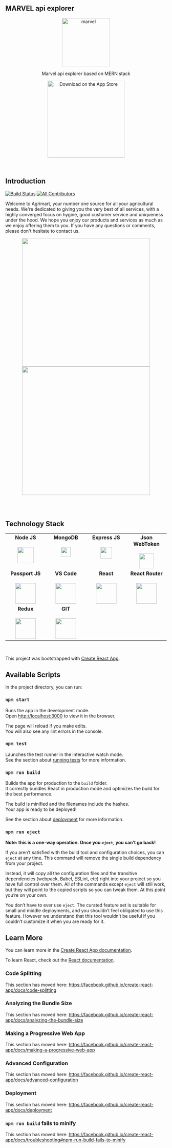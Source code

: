 ## MARVEL api explorer
<p align="center">
  <a href="http://agrimart.tech">
    <img alt="marvel" title="marvel" src="https://terrigen-cdn-dev.marvel.com/content/prod/1x/marvel-logo-card-1560x876_2.jpg" width="150">
  </a>
</p>
<p align="center">
  Marvel api explorer based on MERN stack 
</p>

<p align="center">
    <img alt="Download on the App Store" title="App Store" src="https://geeksperhour.com/wp-content/uploads/2019/02/mern-img.png" width="240">
</p>
<br/>

## Introduction

[![Build Status](https://img.shields.io/badge/Build-Success-brightgreen)](success)
[![All Contributors](https://img.shields.io/badge/all_contributors-3-orange.svg?style=flat-square)](contributors)

Welcome to Agrimart, your number one source for all your agricultural needs. We're dedicated to giving you the very best of all services, with a highly converged focus on hygine, good customer service and uniqueness under the hood. We hope you enjoy our products and services as much as we enjoy offering them to you. If you have any questions or comments, please don't hesitate to contact us.

<p align="center">
  <img src = "https://github.com/parikshit223933/AgriMart/blob/master/client/src/images/sc2.PNG" width=400><img src = "https://github.com/parikshit223933/AgriMart/blob/master/client/src/images/sc1.PNG" width=400>
</p>

<br/>
<br/>

## Technology Stack

<table>
  <tbody>
    <tr valign="top">
      <td width="25%" align="center">
        <span> <b>Node JS</b> </span><br><br>
        <img height="50px" src="https://cdn.svgporn.com/logos/nodejs.svg">
      </td>    
      <td width="25%" align="center">
        <span> <b>MongoDB</b> </span><br><br>
        <img height="30px" src="https://cdn.svgporn.com/logos/mongodb.svg">
      </td>
      <td width="25%" align="center">
        <span> <b>Express JS</b> </span><br><br>
        <img height="36px" src="https://cdn.svgporn.com/logos/express.svg">
      </td>
       <td width="25%" align="center">
        <span><b> Json WebToken </b></span><br><br>
        <img height="46px" src="https://vegibit.com/wp-content/uploads/2018/07/JSON-Web-Token-Authentication-With-Node.png">
      </td>
    </tr>
    <tr valign="top">
      <td width="25%" align="center">
        <span> <b>Passport JS</b> </span><br><br>
        <img height="64px" src="https://cdn.svgporn.com/logos/passport.svg">
      </td>
      <td width="25%" align="center">
        <span> <b>VS Code</b> </span><br><br>
        <img height="64px" src="https://cdn.svgporn.com/logos/visual-studio-code.svg">
      </td>
      <td width="25%" align="center">
        <span> <b>React</b> </span><br><br>
        <img height="64px" src="https://cdn.svgporn.com/logos/react.svg">
      </td>
      <td width="25%" align="center">
        <span> <b>React Router</b> </span><br><br>
        <img height="64px" src="https://cdn.svgporn.com/logos/react-router.svg">
      </td>
    </tr>
    <tr valign="top">
       <td width="25%" align="center">
        <span> <b>Redux</b> </span><br><br>
        <img height="64px" src="https://cdn.svgporn.com/logos/redux.svg">
      </td>
      <td width="25%" align="center">
        <span> <b>GIT</b></span><br><br>
        <img height="64px" src="https://cdn.svgporn.com/logos/git-icon.svg">
      </td>
    </tr>
    
  </tbody>
</table>

<br/>

This project was bootstrapped with [Create React App](https://github.com/facebook/create-react-app).

## Available Scripts

In the project directory, you can run:

### `npm start`

Runs the app in the development mode.<br />
Open [http://localhost:3000](http://localhost:3000) to view it in the browser.

The page will reload if you make edits.<br />
You will also see any lint errors in the console.

### `npm test`

Launches the test runner in the interactive watch mode.<br />
See the section about [running tests](https://facebook.github.io/create-react-app/docs/running-tests) for more information.

### `npm run build`

Builds the app for production to the `build` folder.<br />
It correctly bundles React in production mode and optimizes the build for the best performance.

The build is minified and the filenames include the hashes.<br />
Your app is ready to be deployed!

See the section about [deployment](https://facebook.github.io/create-react-app/docs/deployment) for more information.

### `npm run eject`

**Note: this is a one-way operation. Once you `eject`, you can’t go back!**

If you aren’t satisfied with the build tool and configuration choices, you can `eject` at any time. This command will remove the single build dependency from your project.

Instead, it will copy all the configuration files and the transitive dependencies (webpack, Babel, ESLint, etc) right into your project so you have full control over them. All of the commands except `eject` will still work, but they will point to the copied scripts so you can tweak them. At this point you’re on your own.

You don’t have to ever use `eject`. The curated feature set is suitable for small and middle deployments, and you shouldn’t feel obligated to use this feature. However we understand that this tool wouldn’t be useful if you couldn’t customize it when you are ready for it.

## Learn More

You can learn more in the [Create React App documentation](https://facebook.github.io/create-react-app/docs/getting-started).

To learn React, check out the [React documentation](https://reactjs.org/).

### Code Splitting

This section has moved here: https://facebook.github.io/create-react-app/docs/code-splitting

### Analyzing the Bundle Size

This section has moved here: https://facebook.github.io/create-react-app/docs/analyzing-the-bundle-size

### Making a Progressive Web App

This section has moved here: https://facebook.github.io/create-react-app/docs/making-a-progressive-web-app

### Advanced Configuration

This section has moved here: https://facebook.github.io/create-react-app/docs/advanced-configuration

### Deployment

This section has moved here: https://facebook.github.io/create-react-app/docs/deployment

### `npm run build` fails to minify

This section has moved here: https://facebook.github.io/create-react-app/docs/troubleshooting#npm-run-build-fails-to-minify
